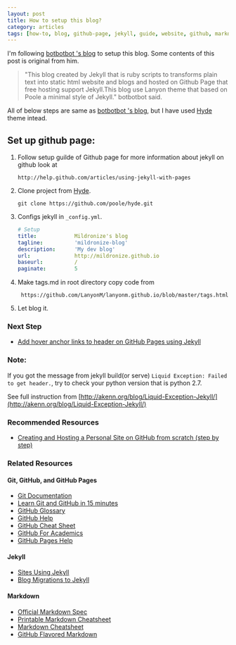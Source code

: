 ```yaml
---
layout: post
title: How to setup this blog?
category: articles
tags: [how-to, blog, github-page, jekyll, guide, website, github, markdown]
---
```


I'm following [botbotbot 's blog](http://dev.im-bot.com/2014/06/16/how-to-set-up-this-blog/) to setup this blog. Some contents of this post is original from him.

> "This blog created by Jekyll that is ruby scripts to transforms plain text into static html website and blogs and hosted on Github Page that free hosting support Jekyll.This blog use Lanyon theme that based on Poole a minimal style of Jekyll." botbotbot said.

All of below steps are same as [botbotbot 's blog](http://dev.im-bot.com/2014/06/16/how-to-set-up-this-blog/), but I have used [Hyde](http://hyde.getpoole.com/) theme intead.

## Set up github page:
1. Follow setup guilde of Github page for more information about jekyll on github look at

    ```
    http://help.github.com/articles/using-jekyll-with-pages
    ```
2. Clone project from [Hyde](http://hyde.getpoole.com/).

    ```
    git clone https://github.com/poole/hyde.git
    ```
3. Configs jekyll in ```_config.yml```.

    ```yaml
    # Setup
    title:            Mildronize's blog
    tagline:          'mildronize-blog'
    description:      'My dev blog'
    url:              http://mildronize.github.io
    baseurl:          /
    paginate:         5
    ```
4. Make tags.md in root directory copy code from

    ```
     https://github.com/LanyonM/lanyonm.github.io/blob/master/tags.html
    ```
5. Let blog it.

### Next Step
- [Add hover anchor links to header on GitHub Pages using Jekyll](http://milanaryal.com/2015/adding-hover-anchor-links-to-header-on-github-pages-using-jekyll)

### Note:
If you got the message from jekyll build(or serve) ```Liquid Exception: Failed to get header.```, try to check your python version that is python 2.7.

See full instruction from [http://akenn.org/blog/Liquid-Exception-Jekyll/](http://akenn.org/blog/Liquid-Exception-Jekyll/)

### Recommended Resources
- [Creating and Hosting a Personal Site on GitHub from scratch (step by step)](http://jmcglone.com/guides/github-pages/)

### Related Resources
#### Git, GitHub, and GitHub Pages
- [Git Documentation](http://git-scm.com/doc)
- [Learn Git and GitHub in 15 minutes](https://try.github.io/levels/1/challenges/1)
- [GitHub Glossary](https://help.github.com/articles/github-glossary)
- [GitHub Help](https://help.github.com/)
- [GitHub Cheat Sheet](https://github.com/tiimgreen/github-cheat-sheet)
- [GitHub For Academics](http://blogs.lse.ac.uk/impactofsocialsciences/2013/06/04/github-for-academics/)
- [GitHub Pages Help](https://help.github.com/categories/20/articles)

#### Jekyll
- [Sites Using Jekyll](https://github.com/jekyll/jekyll/wiki/Sites)
- [Blog Migrations to Jekyll](http://import.jekyllrb.com/docs/home/)

#### Markdown
- [Official Markdown Spec](http://daringfireball.net/projects/markdown/)
- [Printable Markdown Cheatsheet](http://packetlife.net/media/library/16/Markdown.pdf)
- [Markdown Cheatsheet](https://github.com/adam-p/markdown-here/wiki/Markdown-Cheatsheet)
- [GitHub Flavored Markdown](https://help.github.com/articles/github-flavored-markdown)
